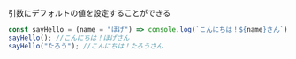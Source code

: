 引数にデフォルトの値を設定することができる
```javascript
const sayHello = (name = "ほげ") => console.log(`こんにちは！${name}さん`);
sayHello(); //こんにちは！ほげさん
sayHello("たろう"); //こんにちは！たろうさん
```
